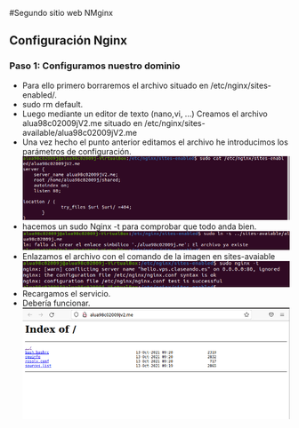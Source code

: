 #Segundo sitio web NMginx
## Configuración Nginx

### Paso 1: Configuramos nuestro dominio
* Para ello primero borraremos el archivo situado en /etc/nginx/sites-enabled/.
* sudo rm default.
* Luego mediante un editor de texto (nano,vi, ...) Creamos el archivo alua98c02009jV2.me situado en /etc/nginx/sites-available/alua98c02009jV2.me
* Una vez hecho el punto anterior editamos el archivo he introducimos los parámetros de configuración.
 ![](https://github.com/DAVIDQR22/imw23_davidquintero/blob/main/ut1/a2/img/1configuracion.png)
* hacemos un sudo Nginx -t para comprobar que todo anda bien.
![](https://github.com/DAVIDQR22/imw23_davidquintero/blob/main/ut1/a2/img/2configuracion.png)
* Enlazamos el archivo con el comando de la imagen en sites-avaiable
![](https://github.com/DAVIDQR22/imw23_davidquintero/blob/main/ut1/a2/img/3configuracion.png)
* Recargamos el servicio.
* Debería funcionar.
![](https://github.com/DAVIDQR22/imw23_davidquintero/blob/main/ut1/a2/img/4comprobacion.png)


